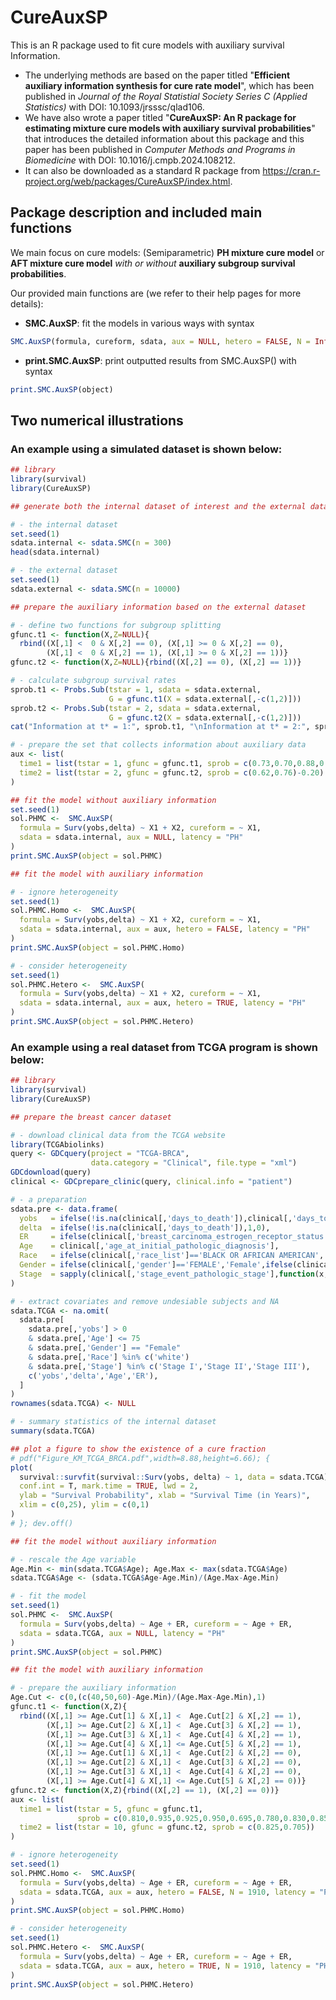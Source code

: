 # CureAuxSP
This is an R package used to fit cure models with auxiliary survival Information.
- The underlying methods are based on the paper titled "**Efficient auxiliary information synthesis for cure rate model**", which has been published in *Journal of the Royal Statistial Society Series C (Applied Statistics)* with DOI: 10.1093/jrsssc/qlad106.
- We have also wrote a paper titled "**CureAuxSP: An R package for estimating mixture cure models with auxiliary survival probabilities**" that introduces the detailed information about this package and this paper has been published in *Computer Methods and Programs in Biomedicine* with DOI: 10.1016/j.cmpb.2024.108212.
- It can also be downloaded as a standard R package from https://cran.r-project.org/web/packages/CureAuxSP/index.html.

## Package description and included main functions

We main focus on cure models: (Semiparametric) **PH mixture cure model** or **AFT mixture cure model** *with or without* **auxiliary subgroup survival probabilities**.

Our provided main functions are (we refer to their help pages for more details):
- **SMC.AuxSP**: fit the models in various ways with syntax
```R
SMC.AuxSP(formula, cureform, sdata, aux = NULL, hetero = FALSE, N = Inf, latency = "PH", nboot = 400)
```
- **print.SMC.AuxSP**: print outputted results from SMC.AuxSP() with syntax
```R
print.SMC.AuxSP(object)
```

## Two numerical illustrations

### An example using a simulated dataset is shown below:
```R
## library
library(survival)
library(CureAuxSP)

## generate both the internal dataset of interest and the external dataset

# - the internal dataset
set.seed(1)
sdata.internal <- sdata.SMC(n = 300)
head(sdata.internal)

# - the external dataset 
set.seed(1)
sdata.external <- sdata.SMC(n = 10000)

## prepare the auxiliary information based on the external dataset

# - define two functions for subgroup splitting
gfunc.t1 <- function(X,Z=NULL){
  rbind((X[,1] <  0 & X[,2] == 0), (X[,1] >= 0 & X[,2] == 0),
        (X[,1] <  0 & X[,2] == 1), (X[,1] >= 0 & X[,2] == 1))}
gfunc.t2 <- function(X,Z=NULL){rbind((X[,2] == 0), (X[,2] == 1))}

# - calculate subgroup survival rates
sprob.t1 <- Probs.Sub(tstar = 1, sdata = sdata.external,
                      G = gfunc.t1(X = sdata.external[,-c(1,2)]))
sprob.t2 <- Probs.Sub(tstar = 2, sdata = sdata.external, 
                      G = gfunc.t2(X = sdata.external[,-c(1,2)]))
cat("Information at t* = 1:", sprob.t1, "\nInformation at t* = 2:", sprob.t2)

# - prepare the set that collects information about auxiliary data
aux <- list(
  time1 = list(tstar = 1, gfunc = gfunc.t1, sprob = c(0.73,0.70,0.88,0.83)),
  time2 = list(tstar = 2, gfunc = gfunc.t2, sprob = c(0.62,0.76)-0.20)
)

## fit the model without auxiliary information
set.seed(1)
sol.PHMC <-  SMC.AuxSP(
  formula = Surv(yobs,delta) ~ X1 + X2, cureform = ~ X1, 
  sdata = sdata.internal, aux = NULL, latency = "PH"
)
print.SMC.AuxSP(object = sol.PHMC)

## fit the model with auxiliary information

# - ignore heterogeneity
set.seed(1)
sol.PHMC.Homo <-  SMC.AuxSP(
  formula = Surv(yobs,delta) ~ X1 + X2, cureform = ~ X1, 
  sdata = sdata.internal, aux = aux, hetero = FALSE, latency = "PH"
)
print.SMC.AuxSP(object = sol.PHMC.Homo)

# - consider heterogeneity
set.seed(1)
sol.PHMC.Hetero <-  SMC.AuxSP(
  formula = Surv(yobs,delta) ~ X1 + X2, cureform = ~ X1, 
  sdata = sdata.internal, aux = aux, hetero = TRUE, latency = "PH"
)
print.SMC.AuxSP(object = sol.PHMC.Hetero)
```

### An example using a real dataset from TCGA program is shown below:
```R
## library
library(survival)
library(CureAuxSP)

## prepare the breast cancer dataset

# - download clinical data from the TCGA website
library(TCGAbiolinks)
query <- GDCquery(project = "TCGA-BRCA", 
                  data.category = "Clinical", file.type = "xml")
GDCdownload(query)
clinical <- GDCprepare_clinic(query, clinical.info = "patient")

# - a preparation
sdata.pre <- data.frame(
  yobs   = ifelse(!is.na(clinical[,'days_to_death']),clinical[,'days_to_death'],clinical[,'days_to_last_followup'])/365,
  delta  = ifelse(!is.na(clinical[,'days_to_death']),1,0),
  ER     = ifelse(clinical[,'breast_carcinoma_estrogen_receptor_status']=='Positive',1,ifelse(clinical[,'breast_carcinoma_estrogen_receptor_status']=='Negative',0,NA)),
  Age    = clinical[,'age_at_initial_pathologic_diagnosis'],
  Race   = ifelse(clinical[,'race_list']=='BLACK OR AFRICAN AMERICAN','black',ifelse(clinical[,'race_list']=='WHITE','white','other')),
  Gender = ifelse(clinical[,'gender']=='FEMALE','Female',ifelse(clinical[,'gender']=='MALE','Male',NA)),
  Stage  = sapply(clinical[,'stage_event_pathologic_stage'],function(x,pattern='Stage X|Stage IV|Stage [I]*'){ifelse(grepl(pattern,x),regmatches(x,regexpr(pattern,x)),NA)},USE.NAMES = FALSE)
)

# - extract covariates and remove undesiable subjects and NA 
sdata.TCGA <- na.omit(
  sdata.pre[
    sdata.pre[,'yobs'] > 0
    & sdata.pre[,'Age'] <= 75
    & sdata.pre[,'Gender'] == "Female"
    & sdata.pre[,'Race'] %in% c('white')
    & sdata.pre[,'Stage'] %in% c('Stage I','Stage II','Stage III'),
    c('yobs','delta','Age','ER'),
  ]
)
rownames(sdata.TCGA) <- NULL

# - summary statistics of the internal dataset
summary(sdata.TCGA)

## plot a figure to show the existence of a cure fraction
# pdf("Figure_KM_TCGA_BRCA.pdf",width=8.88,height=6.66); {
plot(
  survival::survfit(survival::Surv(yobs, delta) ~ 1, data = sdata.TCGA), 
  conf.int = T, mark.time = TRUE, lwd = 2,
  ylab = "Survival Probability", xlab = "Survival Time (in Years)", 
  xlim = c(0,25), ylim = c(0,1)
)
# }; dev.off()

## fit the model without auxiliary information

# - rescale the Age variable
Age.Min <- min(sdata.TCGA$Age); Age.Max <- max(sdata.TCGA$Age)
sdata.TCGA$Age <- (sdata.TCGA$Age-Age.Min)/(Age.Max-Age.Min)

# - fit the model
set.seed(1)
sol.PHMC <-  SMC.AuxSP(
  formula = Surv(yobs,delta) ~ Age + ER, cureform = ~ Age + ER, 
  sdata = sdata.TCGA, aux = NULL, latency = "PH"
)
print.SMC.AuxSP(object = sol.PHMC)

## fit the model with auxiliary information

# - prepare the auxiliary information
Age.Cut <- c(0,(c(40,50,60)-Age.Min)/(Age.Max-Age.Min),1)
gfunc.t1 <- function(X,Z){
  rbind((X[,1] >= Age.Cut[1] & X[,1] <  Age.Cut[2] & X[,2] == 1),
        (X[,1] >= Age.Cut[2] & X[,1] <  Age.Cut[3] & X[,2] == 1),
        (X[,1] >= Age.Cut[3] & X[,1] <  Age.Cut[4] & X[,2] == 1),
        (X[,1] >= Age.Cut[4] & X[,1] <= Age.Cut[5] & X[,2] == 1),
        (X[,1] >= Age.Cut[1] & X[,1] <  Age.Cut[2] & X[,2] == 0),
        (X[,1] >= Age.Cut[2] & X[,1] <  Age.Cut[3] & X[,2] == 0),
        (X[,1] >= Age.Cut[3] & X[,1] <  Age.Cut[4] & X[,2] == 0),
        (X[,1] >= Age.Cut[4] & X[,1] <= Age.Cut[5] & X[,2] == 0))}
gfunc.t2 <- function(X,Z){rbind((X[,2] == 1), (X[,2] == 0))}
aux <- list( 
  time1 = list(tstar = 5, gfunc = gfunc.t1,
               sprob = c(0.810,0.935,0.925,0.950,0.695,0.780,0.830,0.850)),
  time2 = list(tstar = 10, gfunc = gfunc.t2, sprob = c(0.825,0.705))
)

# - ignore heterogeneity
set.seed(1)
sol.PHMC.Homo <-  SMC.AuxSP(
  formula = Surv(yobs,delta) ~ Age + ER, cureform = ~ Age + ER, 
  sdata = sdata.TCGA, aux = aux, hetero = FALSE, N = 1910, latency = "PH"
)
print.SMC.AuxSP(object = sol.PHMC.Homo)

# - consider heterogeneity
set.seed(1)
sol.PHMC.Hetero <-  SMC.AuxSP(
  formula = Surv(yobs,delta) ~ Age + ER, cureform = ~ Age + ER, 
  sdata = sdata.TCGA, aux = aux, hetero = TRUE, N = 1910, latency = "PH"
)
print.SMC.AuxSP(object = sol.PHMC.Hetero)
```


